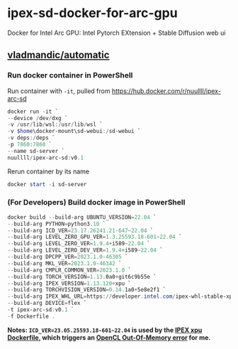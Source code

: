 # ipex-sd-docker-for-arc-gpu
Docker for Intel Arc GPU: Intel Pytorch EXtension + Stable Diffusion web ui

## [vladmandic/automatic](https://github.com/vladmandic/automatic)

### Run docker container in PowerShell

Run container with `-it`, pulled from https://hub.docker.com/r/nuullll/ipex-arc-sd

```powershell
docker run -it `
--device /dev/dxg `
-v /usr/lib/wsl:/usr/lib/wsl `
-v $home\docker-mount\sd-webui:/sd-webui `
-v deps:/deps `
-p 7860:7860 `
--name sd-server `
nuullll/ipex-arc-sd:v0.1
```

Rerun container by its name

```powershell
docker start -i sd-server
```

### (For Developers) Build docker image in PowerShell

```powershell
docker build --build-arg UBUNTU_VERSION=22.04 `
--build-arg PYTHON=python3.10 `
--build-arg ICD_VER=23.17.26241.21-647~22.04 `
--build-arg LEVEL_ZERO_GPU_VER=1.3.25593.18-601~22.04 `
--build-arg LEVEL_ZERO_VER=1.9.4+i589~22.04 `
--build-arg LEVEL_ZERO_DEV_VER=1.9.4+i589~22.04 `
--build-arg DPCPP_VER=2023.1.0-46305 `
--build-arg MKL_VER=2023.1.0-46342 `
--build-arg CMPLR_COMMON_VER=2023.1.0 `
--build-arg TORCH_VERSION=1.13.0a0+git6c9b55e `
--build-arg IPEX_VERSION=1.13.120+xpu `
--build-arg TORCHVISION_VERSION=0.14.1a0+5e8e2f1 `
--build-arg IPEX_WHL_URL=https://developer.intel.com/ipex-whl-stable-xpu `
--build-arg DEVICE=flex `
-t ipex-arc-sd:v0.1 `
-f Dockerfile .
```

**Notes: `ICD_VER=23.05.25593.18-601~22.04` is used by the [IPEX xpu Dockerfile](https://github.com/intel/intel-extension-for-pytorch/blob/e413ea5f4501ed9bfc9ff4040b46ff4ce8fca87a/docker/build.sh#L34), which triggers an [OpenCL Out-Of-Memory error](https://github.com/vladmandic/automatic/issues/1474) for me.**

